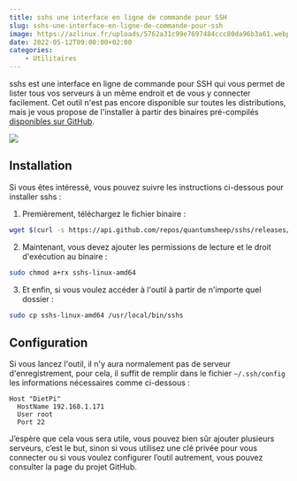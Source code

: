 ```yaml
---
title: sshs une interface en ligne de commande pour SSH
slug: sshs-une-interface-en-ligne-de-commande-pour-ssh
image: https://azlinux.fr/uploads/5762a31c99e7697484ccc80da96b3a61.webp
date: 2022-05-12T09:00:00+02:00
categories:
    - Utilitaires
---
```


sshs est une interface en ligne de commande pour SSH qui vous permet de lister tous vos serveurs à un même endroit et de vous y connecter facilement. Cet outil n'est pas encore disponible sur toutes les distributions, mais je vous propose de l'installer à partir des binaires pré-compilés [disponibles sur GitHub](https://github.com/quantumsheep/sshs/releases).

![](https://azlinux.fr/uploads/ce5fd3d500f4e995f607d556da54d5e7.webp)

## Installation

Si vous êtes intéressé, vous pouvez suivre les instructions ci-dessous pour installer sshs :

1. Premièrement, téléchargez le fichier binaire :

```bash
wget $(curl -s https://api.github.com/repos/quantumsheep/sshs/releases/latest | jq -r '.assets[4] | .browser_download_url')
```

2. Maintenant, vous devez ajouter les permissions de lecture et le droit d'exécution au binaire :

```bash
sudo chmod a+rx sshs-linux-amd64
```

3. Et enfin, si vous voulez accéder à l'outil à partir de n'importe quel dossier :

```bash
sudo cp sshs-linux-amd64 /usr/local/bin/sshs
```

## Configuration

Si vous lancez l'outil, il n'y aura normalement pas de serveur d'enregistrement, pour cela, il suffit de remplir dans le fichier `~/.ssh/config` les informations nécessaires comme ci-dessous :

```
Host "DietPi"
  HostName 192.168.1.171
  User root
  Port 22
```

J’espère que cela vous sera utile, vous pouvez bien sûr ajouter plusieurs serveurs, c’est le but, sinon si vous utilisez une clé privée pour vous connecter ou si vous voulez configurer l’outil autrement, vous pouvez consulter la page du projet GitHub.
